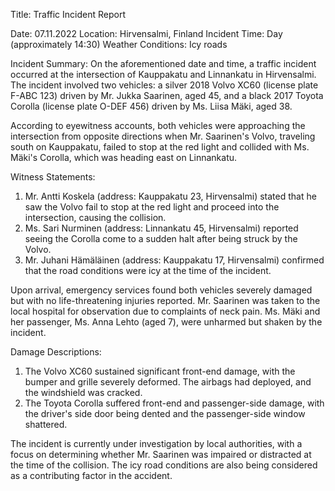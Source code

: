  Title: Traffic Incident Report

Date: 07.11.2022
Location: Hirvensalmi, Finland
Incident Time: Day (approximately 14:30)
Weather Conditions: Icy roads

Incident Summary:
On the aforementioned date and time, a traffic incident occurred at the intersection of Kauppakatu and Linnankatu in Hirvensalmi. The incident involved two vehicles: a silver 2018 Volvo XC60 (license plate F-ABC 123) driven by Mr. Jukka Saarinen, aged 45, and a black 2017 Toyota Corolla (license plate O-DEF 456) driven by Ms. Liisa Mäki, aged 38.

According to eyewitness accounts, both vehicles were approaching the intersection from opposite directions when Mr. Saarinen's Volvo, traveling south on Kauppakatu, failed to stop at the red light and collided with Ms. Mäki's Corolla, which was heading east on Linnankatu.

Witness Statements:
1. Mr. Antti Koskela (address: Kauppakatu 23, Hirvensalmi) stated that he saw the Volvo fail to stop at the red light and proceed into the intersection, causing the collision.
2. Ms. Sari Nurminen (address: Linnankatu 45, Hirvensalmi) reported seeing the Corolla come to a sudden halt after being struck by the Volvo.
3. Mr. Juhani Hämäläinen (address: Kauppakatu 17, Hirvensalmi) confirmed that the road conditions were icy at the time of the incident.

Upon arrival, emergency services found both vehicles severely damaged but with no life-threatening injuries reported. Mr. Saarinen was taken to the local hospital for observation due to complaints of neck pain. Ms. Mäki and her passenger, Ms. Anna Lehto (aged 7), were unharmed but shaken by the incident.

Damage Descriptions:
1. The Volvo XC60 sustained significant front-end damage, with the bumper and grille severely deformed. The airbags had deployed, and the windshield was cracked.
2. The Toyota Corolla suffered front-end and passenger-side damage, with the driver's side door being dented and the passenger-side window shattered.

The incident is currently under investigation by local authorities, with a focus on determining whether Mr. Saarinen was impaired or distracted at the time of the collision. The icy road conditions are also being considered as a contributing factor in the accident.
